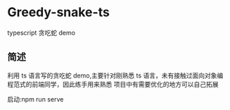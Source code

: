 # Greedy-snake-ts

typescript 贪吃蛇 demo

## 简述

利用 ts 语言写的贪吃蛇 demo,主要针对刚熟悉 ts 语言，未有接触过面向对象编程范式的前端同学，因此练手用来熟悉
项目中有需要优化的地方可以自己拓展

启动:npm run serve
